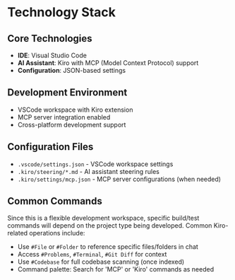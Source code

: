 # Technology Stack

## Core Technologies
- **IDE**: Visual Studio Code
- **AI Assistant**: Kiro with MCP (Model Context Protocol) support
- **Configuration**: JSON-based settings

## Development Environment
- VSCode workspace with Kiro extension
- MCP server integration enabled
- Cross-platform development support

## Configuration Files
- `.vscode/settings.json` - VSCode workspace settings
- `.kiro/steering/*.md` - AI assistant steering rules
- `.kiro/settings/mcp.json` - MCP server configurations (when needed)

## Common Commands
Since this is a flexible development workspace, specific build/test commands will depend on the project type being developed. Common Kiro-related operations include:

- Use `#File` or `#Folder` to reference specific files/folders in chat
- Access `#Problems`, `#Terminal`, `#Git Diff` for context
- Use `#Codebase` for full codebase scanning (once indexed)
- Command palette: Search for 'MCP' or 'Kiro' commands as needed